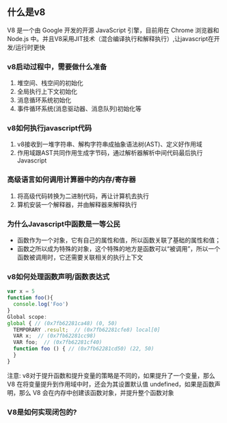 ## 什么是v8
V8 是一个由 Google 开发的开源 JavaScript 引擎，目前用在 Chrome 浏览器和 Node.js 中。并且V8采用JIT技术（混合编译执行和解释执行）,让javascript在开发/运行时更快

### v8启动过程中，需要做什么准备
1. 堆空间、栈空间的初始化
2. 全局执行上下文初始化
3. 消息循环系统初始化
4. 事件循环系统(消息驱动器、消息队列)初始化等

### v8如何执行javascript代码
1. v8接收到一堆字符串、解构字符串成抽象语法树(AST)、定义好作用域
2. 作用域跟AST共同作用生成字节码，通过解析器解析中间代码最后执行Javascript

### 高级语言如何调用计算器中的内存/寄存器
1. 将高级代码转换为二进制代码，再让计算机去执行
2. 算机安装一个解释器，并由解释器来解释执行

### 为什么Javascript中函数是一等公民
* 函数作为一个对象，它有自己的属性和值，所以函数关联了基础的属性和值；
* 函数之所以成为特殊的对象，这个特殊的地方是函数可以“被调用”，所以一个函数被调用时，它还需要关联相关的执行上下文

### v8如何处理函数声明/函数表达式
```js
var x = 5
function foo(){
  console.log('Foo')
}
Global scope:
global { // (0x7fb62281ca48) (0, 50)
  TEMPORARY .result;  // (0x7fb62281cfe8) local[0]
  VAR x;  // (0x7fb62281cc98)
  VAR foo;  // (0x7fb62281cf40)
  function foo () { // (0x7fb62281cd50) (22, 50)
  }
}
```
注意: v8对于提升函数和提升变量的策略是不同的，如果提升了一个变量，那么 V8 在将变量提升到作用域中时，还会为其设置默认值 undefined，如果是函数声明，那么 V8 会在内存中创建该函数对象，并提升整个函数对象

### V8是如何实现闭包的?


